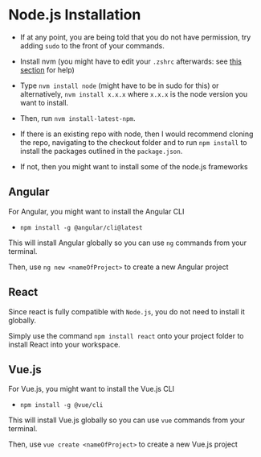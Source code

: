 # Node.js Installation

* If at any point, you are being told that you do not have permission, try adding `sudo` to the front of your commands.

* Install nvm (you might have to edit your `.zshrc` afterwards: see [this section](/mac/setting-mac-terminal.md#node-version-manager) for help)

* Type `nvm install node` (might have to be in sudo for this) or alternatively, `nvm install x.x.x` where `x.x.x` is the node version you want to install.

* Then, run `nvm install-latest-npm`.

* If there is an existing repo with node, then I would recommend cloning the repo, navigating to the checkout folder and to run `npm install` to install the packages outlined in the `package.json`.

* If not, then you might want to install some of the node.js frameworks

## Angular

For Angular, you might want to install the Angular CLI

* `npm install -g @angular/cli@latest`

This will install Angular globally so you can use `ng` commands from your terminal.

Then, use `ng new <nameOfProject>` to create a new Angular project

## React

Since react is fully compatible with `Node.js`, you do not need to install it globally.

Simply use the command `npm install react` onto your project folder to install React into your workspace.

## Vue.js

For Vue.js, you might want to install the Vue.js CLI

* `npm install -g @vue/cli`

This will install Vue.js globally so you can use `vue` commands from your terminal.

Then, use `vue create <nameOfProject>` to create a new Vue.js project
